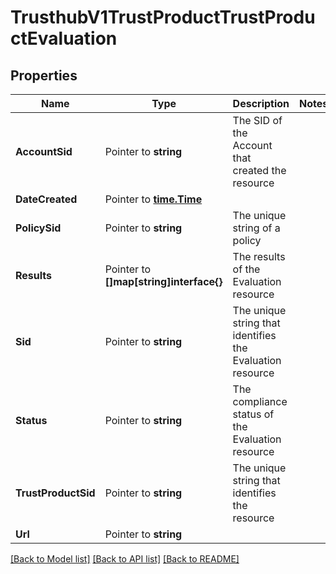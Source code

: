 # TrusthubV1TrustProductTrustProductEvaluation

## Properties
Name | Type | Description | Notes
------------ | ------------- | ------------- | -------------
**AccountSid** | Pointer to **string** | The SID of the Account that created the resource |
**DateCreated** | Pointer to [**time.Time**](time.Time.md) |  |
**PolicySid** | Pointer to **string** | The unique string of a policy |
**Results** | Pointer to **[]map[string]interface{}** | The results of the Evaluation resource |
**Sid** | Pointer to **string** | The unique string that identifies the Evaluation resource |
**Status** | Pointer to **string** | The compliance status of the Evaluation resource |
**TrustProductSid** | Pointer to **string** | The unique string that identifies the resource |
**Url** | Pointer to **string** |  |

[[Back to Model list]](../README.md#documentation-for-models) [[Back to API list]](../README.md#documentation-for-api-endpoints) [[Back to README]](../README.md)


